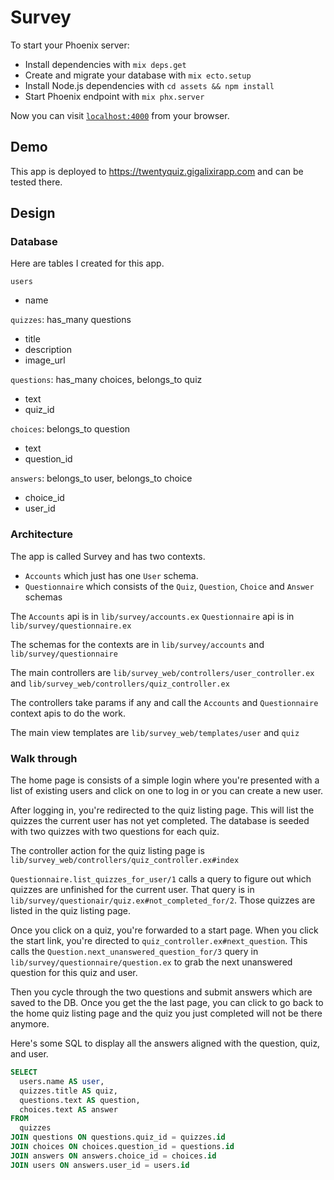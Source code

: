 # Survey

To start your Phoenix server:

  * Install dependencies with `mix deps.get`
  * Create and migrate your database with `mix ecto.setup`
  * Install Node.js dependencies with `cd assets && npm install`
  * Start Phoenix endpoint with `mix phx.server`

Now you can visit [`localhost:4000`](http://localhost:4000) from your browser.


## Demo

This app is deployed to https://twentyquiz.gigalixirapp.com and can be tested there.

## Design

### Database

Here are tables I created for this app.

`users`
  - name

`quizzes`:  has_many questions
  - title
  - description
  - image_url

`questions`: has_many choices, belongs_to quiz
  - text
  - quiz_id

`choices`: belongs_to question 
  - text
  - question_id

`answers`:  belongs_to user, belongs_to choice 
  - choice_id
  - user_id

### Architecture

The app is called Survey and has two contexts.
  - `Accounts` which just has one `User` schema.
  - `Questionnaire` which consists of the `Quiz`, `Question`, `Choice` and `Answer` schemas

The `Accounts` api is in `lib/survey/accounts.ex`
`Questionnaire` api is in `lib/survey/questionnaire.ex`

The schemas for the contexts are in `lib/survey/accounts` and `lib/survey/questionnaire`

The main controllers are `lib/survey_web/controllers/user_controller.ex` and `lib/survey_web/controllers/quiz_controller.ex`

The controllers take params if any and call the `Accounts` and `Questionnaire` context apis to do the work. 

The main view templates are `lib/survey_web/templates/user` and `quiz`

### Walk through 

The home page is consists of a simple login where you're presented with a list of existing users and click on one to log in or you can create a new user.

After logging in, you're redirected to the quiz listing page. This will list the quizzes the current user has not yet completed. The database is seeded with two quizzes with two questions for each quiz.

The controller action for the quiz listing page is `lib/survey_web/controllers/quiz_controller.ex#index`

`Questionnaire.list_quizzes_for_user/1` calls a query to figure out which quizzes are unfinished for the current user. That query is in `lib/survey/questionair/quiz.ex#not_completed_for/2`. Those quizzes are listed in the quiz listing page.

Once you click on a quiz, you're forwarded to a start page. When you click the start link, you're directed to `quiz_controller.ex#next_question`. This calls the `Question.next_unanswered_question_for/3` query in `lib/survey/questionnaire/question.ex` to grab the next unanswered question for this quiz and user. 

Then you cycle through the two questions and submit answers which are saved to the DB.  Once you get the the last page, you can click to go back to the home quiz listing page and the quiz you just completed will not be there anymore.

Here's some SQL to display all the answers aligned with the question, quiz, and user.

```sql
SELECT
  users.name AS user,
  quizzes.title AS quiz,
  questions.text AS question,
  choices.text AS answer
FROM
  quizzes
JOIN questions ON questions.quiz_id = quizzes.id
JOIN choices ON choices.question_id = questions.id
JOIN answers ON answers.choice_id = choices.id
JOIN users ON answers.user_id = users.id
```
